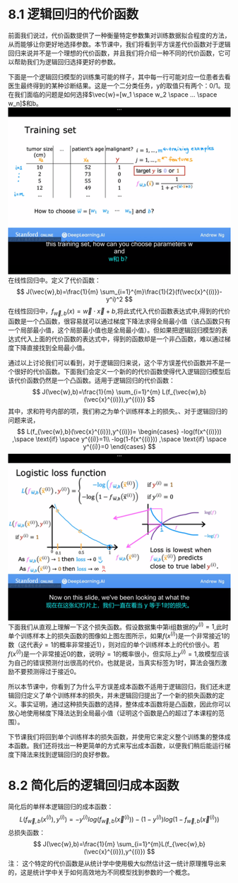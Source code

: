 # 8.1 逻辑回归的代价函数
前面我们说过，代价函数提供了一种衡量特定参数集对训练数据拟合程度的方法，从而能够让你更好地选择参数。本节课中，我们将看到平方误差代价函数对于逻辑回归来说并不是一个理想的代价函数，并且我们将介绍一种不同的代价函数，它可以帮助我们为逻辑回归选择更好的参数。

下面是一个逻辑回归模型的训练集可能的样子，其中每一行可能对应一位患者去看医生最终得到的某种诊断结果。这是一个二分类任务，y的取值只有两个：0/1。现在我们面临的问题是如何选择$\vec{w}=[w_1 \space w_2 \space ... \space w_n]$和b。
![alt text](528521d30e843a2e5a0faddd9911507.png)
在线性回归中。定义了代价函数：
$$
J(\vec{w},b)=\frac{1}{m} \sum_{i=1}^{m}\frac{1}{2}(f(\vec{x}^{(i)})-y^i)^2
$$
在线性回归中，$f_{\vec{w},b}(x)=\vec{w} \cdot{ \vec{x}}+b$,将此式代入代价函数表达式中,得到的代价函数是一个凸函数，很容易就可以通过梯度下降法求得全局最小值（该凸函数只有一个局部最小值，这个局部最小值也是全局最小值）。但如果把逻辑回归模型的表达式代入上面的代价函数的表达式中，得到的函数却是一个非凸函数，难以通过梯度下降直接找到全局最小值。

通过以上讨论我们可以看到，对于逻辑回归来说，这个平方误差代价函数并不是一个很好的代价函数。下面我们会定义一个新的的代价函数使得代入逻辑回归模型后该代价函数仍然是一个凸函数。适用于逻辑回归的代价函数：
$$
J(\vec{w},b)=\frac{1}{m} \sum_{i=1}^{m} L(f_{\vec{w},b}(\vec{x}^{(i)}),y^{(i)})
$$
其中，求和符号内部的项，我们称之为单个训练样本上的损失。、对于逻辑回归的问题来说，
$$
L(f_{\vec{w},b}(\vec{x}^{(i)}),y^{(i)})=
\begin{cases}
  -log(f(x^{(i)})) ,\space \text{if} \space y^{(i)}=1\\
  -log(1-f(x^{(i)})) ,\space \text{if} \space y^{(i)}=0  
\end{cases}
$$
![alt text](b94669d6316dc22b4aa6c9cea67959f.png)
下面我们从直观上理解一下这个损失函数。假设数据集中第i组数据的$y^{(i)}=1$,此时单个训练样本上的损失函数的图像如上图左图所示，如果$f(x^{(i)})$是一个非常接近1的数（这代表$\hat{y}=1$的概率非常接近1），则对应的单个训练样本上的代价很小。若$f(x^{(i)})$是一个非常接近0的数，说明$\hat{y}=1$的概率很小，但实际上$y^{(i)}=1$,故模型应该为自己的错误预测付出很高的代价。也就是说，当真实标签为1时，算法会强烈激励不要预测得过于接近0。

所以本节课中，你看到了为什么平方误差成本函数不适用于逻辑回归，我们还未逻辑回归定义了单个训练样本的损失，并未逻辑回归提出了一个新的损失函数的定义。事实证明，通过这种损失函数的选择，整体成本函数将是凸函数，因此你可以放心地使用梯度下降法达到全局最小值（证明这个函数是凸的超过了本课程的范围）。

下节课我们将回到单个训练样本的损失函数，并使用它来定义整个训练集的整体成本函数。我们还将找出一种更简单的方式来写出成本函数，以便我们稍后能运行梯度下降法来找到逻辑回归的良好参数。

# 8.2 简化后的逻辑回归成本函数

简化后的单样本逻辑回归的成本函数：
$$
L(f_{\vec{w},b}(x^{(i)}),y^{(i)})=-y^{(i)}log(f_{\vec{w},b}(\vec{x}^{(i)}))-(1-y^{(i)})log(1-f_{\vec{w},b}(\vec{x}^{(i)}))
$$
总损失函数：
$$
J(\vec{w},b)=\frac{1}{m} \sum_{i=1}^{m}L(f_{\vec{w},b}(\vec{x}^{(i)}),y^{(i)})
$$
注：
这个特定的代价函数是从统计学中使用极大似然估计这一统计原理推导出来的，这是统计学中关于如何高效地为不同模型找到参数的一个概念。